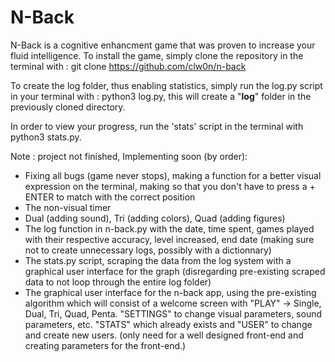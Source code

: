# N-Back
N-Back is a cognitive enhancment game that was proven to increase your fluid intelligence. To install the game, simply clone the repository in the terminal
with : git clone https://github.com/clw0n/n-back

To create the log folder, thus enabling statistics, simply run the log.py script in your terminal with : python3 log.py, this will create a "__log__" folder in the previously cloned directory.

In order to view your progress, run the 'stats' script in the terminal with python3 stats.py.

Note : project not finished, Implementing soon (by order):
  - Fixing all bugs (game never stops), making a function for a better visual expression on the terminal, making so that you don't have to press a + ENTER     to match with the correct position
  - The non-visual timer
  - Dual (adding sound), Tri (adding colors), Quad (adding figures) 
  - The log function in n-back.py with the date, time spent, games played with their respective accuracy, level increased, end date (making sure not to         create unnecessary logs, possibly with a dictionnary)
  - The stats.py script, scraping the data from the log system with a graphical user interface for the graph (disregarding pre-existing scraped data to not     loop through the entire log folder)
  - The graphical user interface for the n-back app, using the pre-existing algorithm which will consist of a welcome screen with "PLAY" -> Single, Dual,       Tri, Quad, Penta. "SETTINGS" to change visual parameters, sound parameters, etc. "STATS" which already exists and "USER" to change and create new           users. (only need for a well designed front-end and creating parameters for the front-end.)
  
